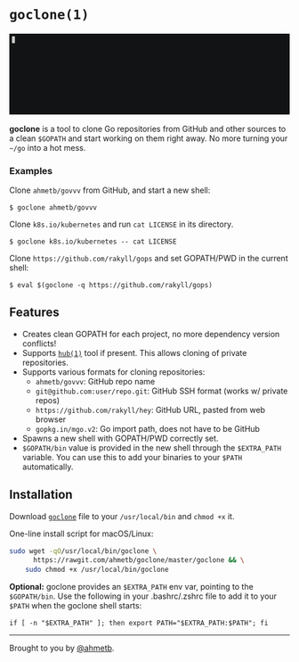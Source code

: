 # `goclone(1)`

![goclone(1) demo screencast](demo.gif)

**goclone** is a tool to clone Go repositories from GitHub and other sources to
a clean `$GOPATH` and start working on them right away. No more turning your
`~/go` into a hot mess.

### Examples

Clone `ahmetb/govvv` from GitHub, and start a new shell:

    $ goclone ahmetb/govvv

Clone `k8s.io/kubernetes` and run `cat LICENSE` in its directory.

    $ goclone k8s.io/kubernetes -- cat LICENSE

Clone `https://github.com/rakyll/gops` and set GOPATH/PWD in the current shell:

    $ eval $(goclone -q https://github.com/rakyll/gops)

## Features

- Creates clean GOPATH for each project, no more dependency version conflicts!
- Supports [`hub(1)`](https://hub.github.com/) tool if present. This allows
  cloning of private repositories.
- Supports various formats for cloning repositories:
    - `ahmetb/govvv`: GitHub repo name
    - `git@github.com:user/repo.git`: GitHub SSH format (works w/ private repos)
    - `https://github.com/rakyll/hey`: GitHub URL, pasted from web browser
    - `gopkg.in/mgo.v2`: Go import path, does not have to be GitHub
- Spawns a new shell with GOPATH/PWD correctly set.
- `$GOPATH/bin` value is provided in the new shell through the `$EXTRA_PATH`
  variable. You can use this to add your binaries to your `$PATH` automatically.

## Installation

Download [`goclone`](./goclone) file to your `/usr/local/bin` and `chmod +x` it.

One-line install script for macOS/Linux:

```sh
sudo wget -qO/usr/local/bin/goclone \
      https://rawgit.com/ahmetb/goclone/master/goclone && \
    sudo chmod +x /usr/local/bin/goclone
```

 **Optional:** goclone provides an `$EXTRA_PATH` env var, pointing to the
`$GOPATH/bin`. Use the following in your .bashrc/.zshrc file to add it to your
`$PATH` when the goclone shell starts:

    if [ -n "$EXTRA_PATH" ]; then export PATH="$EXTRA_PATH:$PATH"; fi

-----

Brought to you by [@ahmetb](https://github.com/ahmetb).
